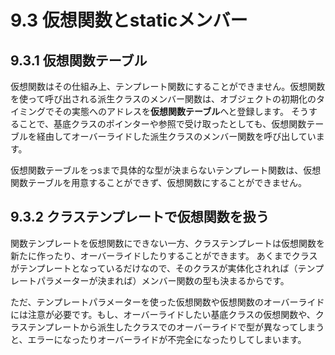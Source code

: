 # 9.3 仮想関数とstaticメンバー

## 9.3.1 仮想関数テーブル
仮想関数はその仕組み上、テンプレート関数にすることができません。仮想関数を使って呼び出される派生クラスのメンバー関数は、オブジェクトの初期化のタイミングでその実態へのアドレスを**仮想関数テーブル**へと登録します。
そうすることで、基底クラスのポインターや参照で受け取ったとしても、仮想関数テーブルを経由してオーバーライドした派生クラスのメンバー関数を呼び出しています。

仮想関数テーブルをっsまで具体的な型が決まらないテンプレート関数は、仮想関数テーブルを用意することができず、仮想関数にすることができません。

## 9.3.2 クラステンプレートで仮想関数を扱う
関数テンプレートを仮想関数にできない一方、クラステンプレートは仮想関数を新たに作ったり、オーバーライドしたりすることができます。
あくまでクラスがテンプレートとなっているだけなので、そのクラスが実体化されれば（テンプレートパラメーターが決まれば）メンバー関数の型も決まるからです。

ただ、テンプレートパラメーターを使った仮想関数や仮想関数のオーバーライドには注意が必要です。もし、オーバーライドしたい基底クラスの仮想関数や、クラステンプレートから派生したクラスでのオーバーライドで型が異なってしまうと、エラーになったりオーバーライドが不完全になったりしてしまいます。